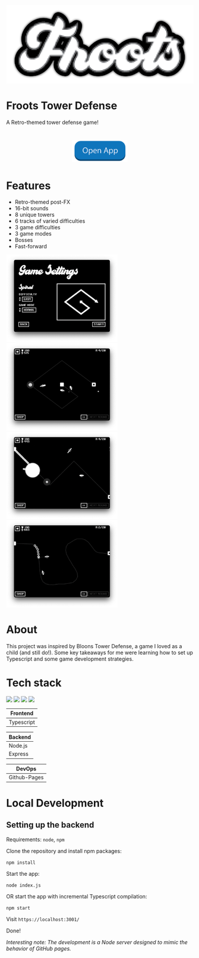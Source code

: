 [![Froots Logo](./assets/FullLogo.png)](https://github.com/ewei2406/Froots/deployments/activity_log?environment=github-pages)

# Froots Tower Defense

A Retro-themed tower defense game!

<h1 align="center">
    <a href="https://github.com/ewei2406/Froots/deployments/activity_log?environment=github-pages"><img src="./assets/OpenApp.png" alt="Open App" width="150"></a>
</h1>

# Features

- Retro-themed post-FX
- 16-bit sounds
- 8 unique towers
- 6 tracks of varied difficulties
- 3 game difficulties
- 3 game modes
- Bosses
- Fast-forward

<p>
  <img src="./assets/Demo1.png" width="300">
  <img src="./assets/Demo2.png" width="300">
  <img src="./assets/Demo3.png" width="300">
  <img src="./assets/Demo4.png" width="300">
</p>


# About
This project was inspired by Bloons Tower Defense, a game I loved as a child (and still do!). Some key takeaways for me were learning how to set up Typescript and some game development strategies.

# Tech stack

<p>
    <img src="https://cdn.jsdelivr.net/gh/devicons/devicon/icons/typescript/typescript-original.svg" width="50px"/>
    <img src="https://cdn.jsdelivr.net/gh/devicons/devicon/icons/nodejs/nodejs-original.svg" width="50px" />
    <img src="https://cdn.jsdelivr.net/gh/devicons/devicon/icons/express/express-original.svg" width="50px"/>
    <img src="https://cdn.jsdelivr.net/gh/devicons/devicon/icons/github/github-original.svg" width="50px"/>
</p>


| Frontend |
|---       |
| Typescript    |

| Backend |
|---       |
| Node.js    |
| Express    |

| DevOps |
|---       |
| Github-Pages    |

# Local Development

## Setting up the backend

Requirements: `node`, `npm`

Clone the repository and install npm packages:
```
npm install
```
Start the app:
```
node index.js 
```
OR start the app with incremental Typescript compilation:
```
npm start
```

Visit `https://localhost:3001/`

Done!

*Interesting note: The development is a Node server designed to mimic the behavior of GitHub pages.*
